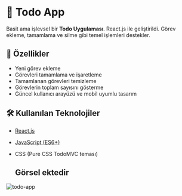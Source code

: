 # 📝 Todo App

Basit ama işlevsel bir **Todo Uygulaması**. React.js ile geliştirildi. Görev ekleme, tamamlama ve silme gibi temel işlemleri destekler.




## 🚀 Özellikler

- Yeni görev ekleme  
- Görevleri tamamlama ve işaretleme  
- Tamamlanan görevleri temizleme  
- Görevlerin toplam sayısını gösterme  
- Güncel kullanıcı arayüzü ve mobil uyumlu tasarım

## 🛠️ Kullanılan Teknolojiler

- [React.js](https://reactjs.org/)  
- [JavaScript (ES6+)](https://developer.mozilla.org/en-US/docs/Web/JavaScript)  
- CSS (Pure CSS TodoMVC teması)

  ## Görsel ektedir

![todo-app](https://github.com/user-attachments/assets/f66d4486-d03c-4dfc-b7a2-47522dc9399f)
